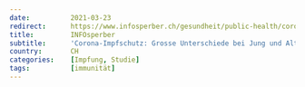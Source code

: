 ```yaml
---
date:          2021-03-23
redirect:      https://www.infosperber.ch/gesundheit/public-health/corona-impfschutz-grosse-unterschiede-bei-jung-und-alt/
title:         INFOsperber
subtitle:      'Corona-Impfschutz: Grosse Unterschiede bei Jung und Alt'
country:       CH
categories:    [Impfung, Studie]
tags:          [immunität]
---
```


